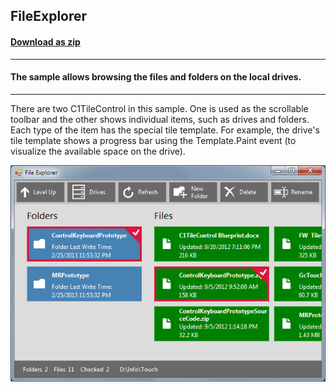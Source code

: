 ## FileExplorer
#### [Download as zip](https://grapecity.github.io/DownGit/#/home?url=https://github.com/GrapeCity/ComponentOne-WinForms-Samples/tree/master/NetFramework\Tile\VB\FileExplorer)
____
#### The sample allows browsing the files and folders on the local drives.
____
There are two C1TileControl in this sample. One is used as the scrollable toolbar and the other shows individual items, such as drives and folders.
Each type of the item has the special tile template.
For example, the drive's tile template shows a progress bar using the Template.Paint event (to visualize the available space on the drive).

![screenshot](screenshot.png)

